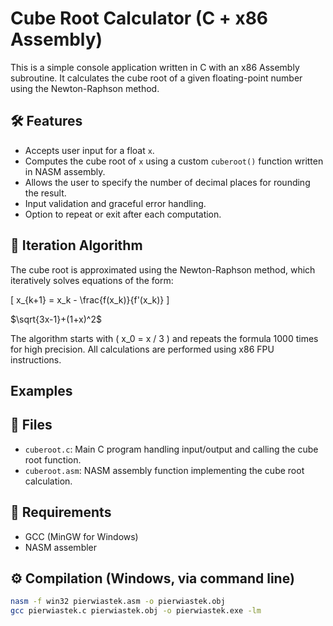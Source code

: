 # Cube Root Calculator (C + x86 Assembly)

This is a simple console application written in C with an x86 Assembly subroutine. It calculates the cube root of a given floating-point number using the Newton-Raphson method.

## 🛠 Features

- Accepts user input for a float `x`.
- Computes the cube root of `x` using a custom `cuberoot()` function written in NASM assembly.
- Allows the user to specify the number of decimal places for rounding the result.
- Input validation and graceful error handling.
- Option to repeat or exit after each computation.

## 🔁 Iteration Algorithm

The cube root is approximated using the Newton-Raphson method, which iteratively solves equations of the form:

\[
x_{k+1} = x_k - \frac{f(x_k)}{f'(x_k)}
\]

$\sqrt{3x-1}+(1+x)^2$

The algorithm starts with \( x_0 = x / 3 \) and repeats the formula 1000 times for high precision. All calculations are performed using x86 FPU instructions.

## Examples

## 📂 Files

- `cuberoot.c`: Main C program handling input/output and calling the cube root function.
- `cuberoot.asm`: NASM assembly function implementing the cube root calculation.

## 🧪 Requirements

- GCC (MinGW for Windows)
- NASM assembler

## ⚙️ Compilation (Windows, via command line)

```bash
nasm -f win32 pierwiastek.asm -o pierwiastek.obj
gcc pierwiastek.c pierwiastek.obj -o pierwiastek.exe -lm
